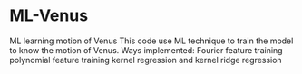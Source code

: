 # ML-Venus
ML learning motion of Venus
This code use ML technique to train the model to know the motion of Venus.
Ways implemented:
Fourier feature training
polynomial feature training
kernel regression and kernel ridge regression
